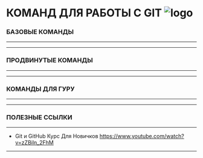 #  КОМАНД ДЛЯ РАБОТЫ С GIT ![logo](./img/logo.png)
### БАЗОВЫЕ КОМАНДЫ
***

***
### ПРОДВИНУТЫЕ КОМАНДЫ
***

***
### КОМАНДЫ ДЛЯ ГУРУ
***

***
### ПОЛЕЗНЫЕ ССЫЛКИ
***
* Git и GitHub Курс Для Новичков https://www.youtube.com/watch?v=zZBiln_2FhM
***